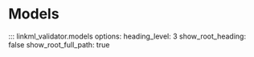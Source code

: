 # Models

::: linkml_validator.models
    options:
        heading_level: 3
        show_root_heading: false
        show_root_full_path: true
